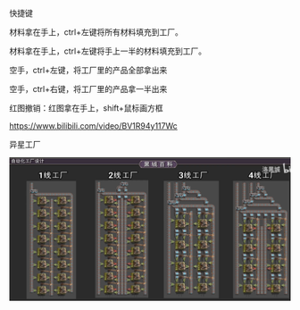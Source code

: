 快捷键

材料拿在手上，ctrl+左键将所有材料填充到工厂。

材料拿在手上，ctrl+左键将手上一半的材料填充到工厂。

空手，ctrl+左键，将工厂里的产品全部拿出来

空手，ctrl+右键，将工厂里的产品拿一半出来



红图撤销：红图拿在手上，shift+鼠标画方框

https://www.bilibili.com/video/BV1R94y117Wc

异星工厂

![image-20220814151110349](images/image-20220814151110349.png)